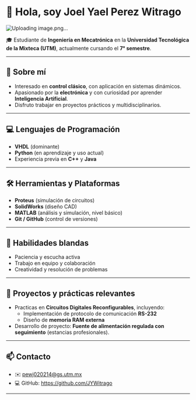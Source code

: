 # 👋 Hola, soy Joel Yael Perez Witrago
![Uploading image.png…]()

🎓 Estudiante de **Ingeniería en Mecatrónica** en la **Universidad Tecnológica de la Mixteca (UTM)**, actualmente cursando el **7° semestre**.

---

## 🔎 Sobre mí
- Interesado en **control clásico**, con aplicación en sistemas dinámicos.  
- Apasionado por la **electrónica** y con curiosidad por aprender **Inteligencia Artificial**.  
- Disfruto trabajar en proyectos prácticos y multidisciplinarios.

---

## 💻 Lenguajes de Programación
- **VHDL** (dominante)  
- **Python** (en aprendizaje y uso actual)  
- Experiencia previa en **C++** y **Java**

---

## 🛠️ Herramientas y Plataformas
- **Proteus** (simulación de circuitos)  
- **SolidWorks** (diseño CAD)  
- **MATLAB** (análisis y simulación, nivel básico)  
- **Git / GitHub** (control de versiones)

---

## 🌱 Habilidades blandas
- Paciencia y escucha activa  
- Trabajo en equipo y colaboración  
- Creatividad y resolución de problemas

---

## 🚀 Proyectos y prácticas relevantes
- Practicas en **Circuitos Digitales Reconfigurables**, incluyendo:  
  - Implementación de protocolo de comunicación **RS-232**  
  - Diseño de **memoria RAM externa**  
- Desarrollo de proyecto: **Fuente de alimentación regulada con seguimiento** (estancias profesionales).

---

## 📫 Contacto
- ✉️ pewj020214@gs.utm.mx  
- 💻 GitHub: https://github.com/JYWitrago

---
